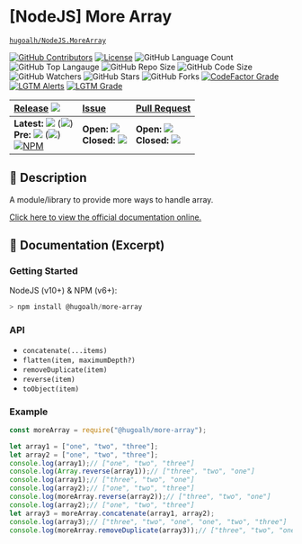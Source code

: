 # \[NodeJS\] More Array

[`hugoalh/NodeJS.MoreArray`](https://github.com/hugoalh/NodeJS.MoreArray)

[![GitHub Contributors](https://img.shields.io/github/contributors/hugoalh/NodeJS.MoreArray?logo=github&logoColor=ffffff&style=flat-square)](https://github.com/hugoalh/NodeJS.MoreArray/graphs/contributors)
[![License](https://img.shields.io/github/license/hugoalh/NodeJS.MoreArray?logo=github&logoColor=ffffff&style=flat-square)](./LICENSE.md)
![GitHub Language Count](https://img.shields.io/github/languages/count/hugoalh/NodeJS.MoreArray?logo=github&logoColor=ffffff&style=flat-square)
![GitHub Top Langauge](https://img.shields.io/github/languages/top/hugoalh/NodeJS.MoreArray?logo=github&logoColor=ffffff&style=flat-square)
![GitHub Repo Size](https://img.shields.io/github/repo-size/hugoalh/NodeJS.MoreArray?logo=github&logoColor=ffffff&style=flat-square)
![GitHub Code Size](https://img.shields.io/github/languages/code-size/hugoalh/NodeJS.MoreArray?logo=github&logoColor=ffffff&style=flat-square)
![GitHub Watchers](https://img.shields.io/github/watchers/hugoalh/NodeJS.MoreArray?logo=github&logoColor=ffffff&style=flat-square)
![GitHub Stars](https://img.shields.io/github/stars/hugoalh/NodeJS.MoreArray?logo=github&logoColor=ffffff&style=flat-square)
![GitHub Forks](https://img.shields.io/github/forks/hugoalh/NodeJS.MoreArray?logo=github&logoColor=ffffff&style=flat-square)
[![CodeFactor Grade](https://img.shields.io/codefactor/grade/github/hugoalh/NodeJS.MoreArray?logo=codefactor&logoColor=ffffff&style=flat-square)](https://www.codefactor.io/repository/github/hugoalh/nodejs.morearray)
[![LGTM Alerts](https://img.shields.io/lgtm/alerts/g/hugoalh/NodeJS.MoreArray.svg?label=%20&logo=lgtm&logoColor=ffffff&style=flat-square)](https://lgtm.com/projects/g/hugoalh/NodeJS.MoreArray/alerts)
[![LGTM Grade](https://img.shields.io/lgtm/grade/javascript/g/hugoalh/NodeJS.MoreArray.svg?logo=lgtm&logoColor=ffffff&style=flat-square)](https://lgtm.com/projects/g/hugoalh/NodeJS.MoreArray/context:javascript)

| **[Release](https://github.com/hugoalh/NodeJS.MoreArray/releases)** ![](https://img.shields.io/github/downloads/hugoalh/NodeJS.MoreArray/total?style=flat-square&color=000000&label=%20) | **[Issue](https://github.com/hugoalh/NodeJS.MoreArray/issues?q=is%3Aissue)** | **[Pull Request](https://github.com/hugoalh/NodeJS.MoreArray/pulls?q=is%3Apr)** |
|:----|:----|:----|
| **Latest:** ![](https://img.shields.io/github/release/hugoalh/NodeJS.MoreArray?sort=semver&style=flat-square&color=000000&label=%20) (![](https://img.shields.io/github/release-date/hugoalh/NodeJS.MoreArray?style=flat-square&color=000000&label=%20))<br />**Pre:** ![](https://img.shields.io/github/release/hugoalh/NodeJS.MoreArray?include_prereleases&sort=semver&style=flat-square&color=000000&label=%20) (![](https://img.shields.io/github/release-date-pre/hugoalh/NodeJS.MoreArray?style=flat-square&color=000000&label=%20))<br />[![NPM](https://img.shields.io/npm/v/@hugoalh/more-array?logo=npm&logoColor=ffffff&style=flat-square)](https://www.npmjs.com/package/@hugoalh/more-array) | **Open:** ![](https://img.shields.io/github/issues-raw/hugoalh/NodeJS.MoreArray?style=flat-square&color=000000&label=%20)<br />**Closed:** ![](https://img.shields.io/github/issues-closed-raw/hugoalh/NodeJS.MoreArray?style=flat-square&color=000000&label=%20) | **Open:** ![](https://img.shields.io/github/issues-pr-raw/hugoalh/NodeJS.MoreArray?style=flat-square&color=000000&label=%20)<br />**Closed:** ![](https://img.shields.io/github/issues-pr-closed-raw/hugoalh/NodeJS.MoreArray?style=flat-square&color=000000&label=%20) |

## 📜 Description

A module/library to provide more ways to handle array.

[Click here to view the official documentation online.](https://github.com/hugoalh/NodeJS.MoreArray/wiki)

## 📄 Documentation (Excerpt)

### Getting Started

NodeJS (v10+) & NPM (v6+):

```powershell
> npm install @hugoalh/more-array
```

### API

- `concatenate(...items)`
- `flatten(item, maximumDepth?)`
- `removeDuplicate(item)`
- `reverse(item)`
- `toObject(item)`

### Example

```javascript
const moreArray = require("@hugoalh/more-array");

let array1 = ["one", "two", "three"];
let array2 = ["one", "two", "three"];
console.log(array1);// ["one", "two", "three"]
console.log(Array.reverse(array1));// ["three", "two", "one"]
console.log(array1);// ["three", "two", "one"]
console.log(array2);// ["one", "two", "three"]
console.log(moreArray.reverse(array2));// ["three", "two", "one"]
console.log(array2);// ["one", "two", "three"]
let array3 = moreArray.concatenate(array1, array2);
console.log(array3);// ["three", "two", "one", "one", "two", "three"]
console.log(moreArray.removeDuplicate(array3));// ["three", "two", "one"]
```
